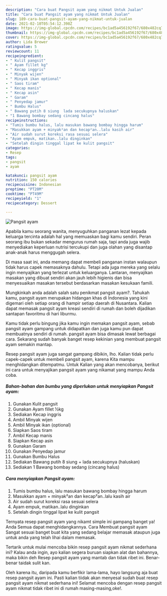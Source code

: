 ```yaml
---
description: "Cara buat Pangsit ayam yang nikmat Untuk Jualan"
title: "Cara buat Pangsit ayam yang nikmat Untuk Jualan"
slug: 189-cara-buat-pangsit-ayam-yang-nikmat-untuk-jualan
date: 2021-02-10T05:54:12.398Z
image: https://img-global.cpcdn.com/recipes/bc1ad5a456192f67/680x482cq70/pangsit-ayam-foto-resep-utama.jpg
thumbnail: https://img-global.cpcdn.com/recipes/bc1ad5a456192f67/680x482cq70/pangsit-ayam-foto-resep-utama.jpg
cover: https://img-global.cpcdn.com/recipes/bc1ad5a456192f67/680x482cq70/pangsit-ayam-foto-resep-utama.jpg
author: Lida Brewer
ratingvalue: 5
reviewcount: 11
recipeingredient:
- " Kulit pangsit"
- " Ayam fillet kg"
- " Kecap inggris"
- " Minyak wijen"
- " Minyak ikan optional"
- " Saos tiram"
- " Kecap manis"
- " Kecap asin"
- " Garam"
- " Penyedap jamur"
- " Bumbu Halus"
- " Bawang putih 8 siung  lada secukupnya haluskan"
- "1 Bawang bombay sedang cincang halus"
recipeinstructions:
- "Tumis bumbu halus, lalu masukan bawang bombay hingga harum"
- "Masukkan ayam + minyak²an dan kecap²an..lalu kasih air"
- "Air sudah surut koreksi rasa sesuai selera"
- "Ayam empuk, matikan..lalu dinginkan"
- "Setelah dingin tinggal lipat ke kulit pangsit"
categories:
- Resep
tags:
- pangsit
- ayam

katakunci: pangsit ayam 
nutrition: 150 calories
recipecuisine: Indonesian
preptime: "PT20M"
cooktime: "PT49M"
recipeyield: "1"
recipecategory: Dessert

---
```



![Pangsit ayam](https://img-global.cpcdn.com/recipes/bc1ad5a456192f67/680x482cq70/pangsit-ayam-foto-resep-utama.jpg)

Apabila kamu seorang wanita, menyuguhkan panganan lezat kepada keluarga tercinta adalah hal yang memuaskan bagi kamu sendiri. Peran seorang ibu bukan sekadar mengurus rumah saja, tapi anda juga wajib menyediakan keperluan nutrisi tercukupi dan juga olahan yang disantap anak-anak harus menggugah selera.

Di masa  saat ini, anda memang dapat membeli panganan instan walaupun tidak harus capek memasaknya dahulu. Tetapi ada juga mereka yang selalu ingin menyajikan yang terlezat untuk keluarganya. Lantaran, menyajikan masakan yang dibuat sendiri akan jauh lebih higienis dan bisa menyesuaikan masakan tersebut berdasarkan masakan kesukaan famili. 



Mungkinkah anda adalah salah satu penikmat pangsit ayam?. Tahukah kamu, pangsit ayam merupakan hidangan khas di Indonesia yang kini digemari oleh setiap orang di hampir setiap daerah di Nusantara. Kalian dapat memasak pangsit ayam kreasi sendiri di rumah dan boleh dijadikan santapan favoritmu di hari liburmu.

Kamu tidak perlu bingung jika kamu ingin memakan pangsit ayam, sebab pangsit ayam gampang untuk didapatkan dan juga kamu pun dapat membuatnya sendiri di rumah. pangsit ayam bisa dimasak lewat berbagai cara. Sekarang sudah banyak banget resep kekinian yang membuat pangsit ayam semakin mantap.

Resep pangsit ayam juga sangat gampang dibikin, lho. Kalian tidak perlu capek-capek untuk membeli pangsit ayam, karena Kita mampu menghidangkan ditempatmu. Untuk Kalian yang akan mencobanya, berikut ini cara untuk menyajikan pangsit ayam yang nikamat yang mampu Anda coba.

<!--inarticleads1-->

##### Bahan-bahan dan bumbu yang diperlukan untuk menyiapkan Pangsit ayam:

1. Gunakan  Kulit pangsit
1. Gunakan  Ayam fillet ½kg
1. Sediakan  Kecap inggris
1. Ambil  Minyak wijen
1. Ambil  Minyak ikan (optional)
1. Siapkan  Saos tiram
1. Ambil  Kecap manis
1. Siapkan  Kecap asin
1. Gunakan  Garam
1. Gunakan  Penyedap jamur
1. Gunakan  Bumbu Halus
1. Sediakan  Bawang putih 8 siung + lada secukupnya (haluskan)
1. Sediakan 1 Bawang bombay sedang (cincang halus)




<!--inarticleads2-->

##### Cara menyiapkan Pangsit ayam:

1. Tumis bumbu halus, lalu masukan bawang bombay hingga harum
1. Masukkan ayam + minyak²an dan kecap²an..lalu kasih air
1. Air sudah surut koreksi rasa sesuai selera
1. Ayam empuk, matikan..lalu dinginkan
1. Setelah dingin tinggal lipat ke kulit pangsit




Ternyata resep pangsit ayam yang nikamt simple ini gampang banget ya! Anda Semua dapat menghidangkannya. Cara Membuat pangsit ayam Sangat sesuai banget buat kita yang sedang belajar memasak ataupun juga untuk anda yang telah lihai dalam memasak.

Tertarik untuk mulai mencoba bikin resep pangsit ayam nikmat sederhana ini? Kalau anda ingin, ayo kalian segera buruan siapkan alat dan bahannya, maka bikin deh Resep pangsit ayam yang mantab dan tidak ribet ini. Benar-benar taidak sulit kan. 

Oleh karena itu, daripada kamu berfikir lama-lama, hayo langsung aja buat resep pangsit ayam ini. Pasti kalian tiidak akan menyesal sudah buat resep pangsit ayam nikmat sederhana ini! Selamat mencoba dengan resep pangsit ayam nikmat tidak ribet ini di rumah masing-masing,oke!.


